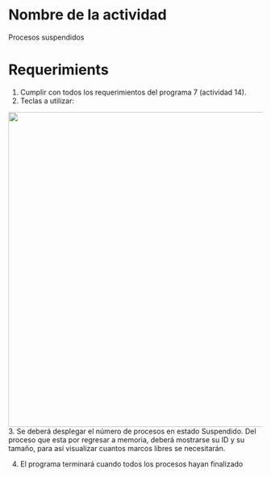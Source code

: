 # Nombre de la actividad
Procesos suspendidos

# Requerimients
1. Cumplir con todos los requerimientos del programa 7 (actividad 14).
2. Teclas a utilizar:
<img src="https://cdn.discordapp.com/attachments/762088441314934794/859698966084976640/unknown.png" width="527" height="624">
3. Se deberá desplegar el número de procesos en estado Suspendido. Del proceso que esta por
regresar a memoria, deberá mostrarse su ID y su tamaño, para así visualizar cuantos marcos
libres se necesitarán.

4. El programa terminará cuando todos los procesos hayan finalizado
